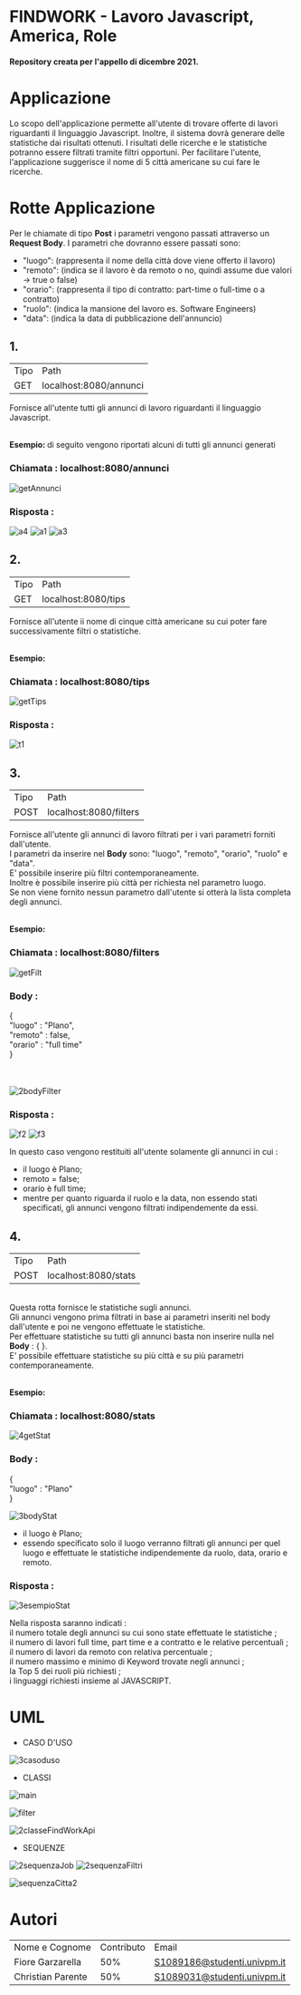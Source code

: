 # FINDWORK - Lavoro Javascript, America, Role  
<h4>Repository creata per l'appello di dicembre 2021.</h4>

# Applicazione

<p>
Lo scopo dell'applicazione permette all'utente di trovare offerte di lavori riguardanti il linguaggio Javascript.              
Inoltre, il sistema dovrà generare delle statistiche dai risultati ottenuti.                     
I risultati delle ricerche e le statistiche potranno essere filtrati tramite filtri opportuni.              
Per facilitare l'utente, l'applicazione suggerisce il nome di 5 città americane su cui fare le ricerche.  

</p>

# Rotte Applicazione

<p>
Per le chiamate di tipo <b>Post</b> i parametri vengono passati attraverso un <b>Request Body</b>.                       
I parametri che dovranno essere passati sono:
<ul>
  <li>"luogo": (rappresenta il nome della città dove viene offerto il lavoro)</li>

 <li>"remoto": (indica se il lavoro è da remoto o no, quindi assume due valori -> true o false)</li>

 <li>"orario": (rappresenta il tipo di contratto: part-time o full-time o a contratto)</li>

 <li>"ruolo": (indica la mansione del lavoro  es. Software Engineers)</li>
  
 <li>"data": (indica la data di pubblicazione dell'annuncio)</li>
</ul>

<h2>1.</h2>
<table>
  <tr><td>Tipo</td><td>Path</td></tr>
  <tr><td>GET</td><td>localhost:8080/annunci</td></tr>
</table>

Fornisce all'utente tutti gli annunci di lavoro riguardanti il linguaggio Javascript.

<br><b>Esempio: </b> di seguito vengono riportati alcuni di tutti gli annunci generati</br>


<h3>Chiamata : localhost:8080/annunci </h3>                   

![getAnnunci](https://user-images.githubusercontent.com/67264863/144684584-120734f6-8c60-4798-a9a6-a7b30f4a2366.png)

<h3>Risposta :</h3>

![a4](https://user-images.githubusercontent.com/67264863/144684596-746a003e-99e8-4f43-8caf-c9bec6571192.png)
![a1](https://user-images.githubusercontent.com/67264863/144684597-ad22b6f2-6512-4e15-b148-99894a199f43.png)
![a3](https://user-images.githubusercontent.com/67264863/144684600-156cbca0-a4f0-4a10-8606-0a149b49c80e.png)

<h2>2.</h2>
<table>
  <tr><td>Tipo</td><td>Path</td></tr>
  <tr><td>GET</td><td>localhost:8080/tips</td></tr>
</table>

Fornisce all'utente ii nome di cinque città americane su cui poter fare successivamente filtri o statistiche.

<br><b>Esempio: </b></br>


<h3>Chiamata : localhost:8080/tips </h3>    

![getTips](https://user-images.githubusercontent.com/67264863/144685218-82205472-8130-4134-b53b-db166d3dbc31.png)

<h3>Risposta :</h3>

![t1](https://user-images.githubusercontent.com/67264863/144685206-e7b5a841-18cd-4c72-bfaa-1956392f8f35.png)

<h2>3.</h2>
<table>
  <tr><td>Tipo</td><td>Path</td></tr>
  <tr><td>POST</td><td>localhost:8080/filters</td></tr>
</table>

Fornisce all'utente gli annunci di lavoro filtrati per i vari parametri forniti dall'utente.
<br>I parametri da inserire nel <b>Body</b> sono: "luogo", "remoto", "orario", "ruolo" e "data".
<br>E' possibile inserire più filtri contemporaneamente.
<br>Inoltre è possibile inserire più città per richiesta nel parametro luogo.
<br>Se non viene fornito nessun parametro dall'utente si otterà la lista completa degli annunci.

<br><b>Esempio: </b></br>

<h3>Chiamata : localhost:8080/filters </h3>

![getFilt](https://user-images.githubusercontent.com/67264863/144686568-00985ea3-bd53-4dd2-be9c-75ef45eefc29.png)

<h3>Body : </h3>
{ </br>
 "luogo" : "Plano", </br>
 "remoto" : false, </br>
 "orario" : "full time" </br>
} </br>
<br></br>

![2bodyFilter](https://user-images.githubusercontent.com/67264863/144915557-4c626288-7c5f-450c-9f32-04218308b82d.png)


<h3>Risposta :</h3>

![f2](https://user-images.githubusercontent.com/67264863/144686065-be956894-0647-4ee4-85f7-c0f79b751cc3.png)
![f3](https://user-images.githubusercontent.com/67264863/144686067-b9c5c992-b66b-4671-84b6-164dbb420111.png)

In questo caso vengono restituiti all'utente solamente gli annunci in cui :
<br>
- il luogo è Plano; 
- remoto = false;
- orario è full time;
- mentre per quanto riguarda il ruolo e la data, non essendo stati specificati, gli annunci vengono filtrati indipendemente da essi. </br>


<h2>4.</h2>
<table>
  <tr><td>Tipo</td><td>Path</td></tr>
  <tr><td>POST</td><td>localhost:8080/stats</td></tr>
</table>

<br>Questa rotta fornisce le statistiche sugli annunci.</br>
Gli annunci vengono prima filtrati in base ai parametri inseriti nel body dall'utente e poi ne vengono effettuate le statistiche.<br>
Per effettuare statistiche su tutti gli annunci basta non inserire nulla nel <b> Body</b> : { }.<br>
E' possibile effettuare statistiche su più città e su più parametri contemporaneamente. 

<br><b>Esempio: </b></br>

<h3>Chiamata : localhost:8080/stats</h3> 

![4getStat](https://user-images.githubusercontent.com/67264863/145389065-21ed7482-bb8f-47df-b95e-bd1316c0d93f.png)

<h3>Body :</h3>

{ </br>
 "luogo" : "Plano" </br>
} </br>



![3bodyStat](https://user-images.githubusercontent.com/67264863/145388393-9ee0a0d0-1ff5-4d65-b056-616adb459bf7.png)

<ul>
  <li>il luogo è Plano; </li>
  <li> essendo specificato solo il luogo verranno filtrati gli annunci per quel luogo e effettuate le statistiche indipendemente da ruolo, data, orario e remoto. </li>
</ul>

<h3>Risposta :</h3>

![3esempioStat](https://user-images.githubusercontent.com/67264863/145389025-51f46b12-dd8a-49c0-9b6d-a68d44538268.png)

Nella risposta saranno indicati : </br>
il numero totale degli annunci su cui sono state effettuate le statistiche ; </br>
il numero di lavori full time, part time e a contratto e le relative percentuali ; </br>
il numero di lavori da remoto con relativa percentuale ; </br>
il numero massimo e minimo di Keyword trovate negli annunci ; </br>
la Top 5 dei ruoli più richiesti ; </br>
i linguaggi richiesti insieme al JAVASCRIPT.


</p>

# UML

<ul><li>CASO D'USO</li></ul>

![3casoduso](https://user-images.githubusercontent.com/67264863/145387670-5b4ab41c-5229-4352-a86f-65950f3f5aed.png)

<ul><li>CLASSI</li></ul>

![main](https://user-images.githubusercontent.com/67264863/144682982-731ac431-a9be-4a72-a16d-db4be3a65c5c.png)

![filter](https://user-images.githubusercontent.com/67264863/144683009-61b7558c-4da7-4aa4-934a-95c95f2123a8.png)

![2classeFindWorkApi](https://user-images.githubusercontent.com/67264863/145054347-050acfa7-b9e7-4960-92db-e611aae7eb32.png)


<ul><li>SEQUENZE</li></ul>

![2sequenzaJob](https://user-images.githubusercontent.com/67264863/145053850-d60f51a1-f227-49c7-82cf-e2368bf4cfdc.png)
![2sequenzaFiltri](https://user-images.githubusercontent.com/67264863/145053878-0b59f4c0-361d-4ed6-b709-edc379c1dcd1.png)

![sequenzaCitta2](https://user-images.githubusercontent.com/67264863/144910113-61fcc309-e700-427b-a0a8-815d9426ba37.png)

# Autori

<table>
<tr><td>Nome e Cognome</td><td>Contributo</td><td>Email</td></tr>
<tr><td>Fiore Garzarella</td><td>50%</td><td><a href="S1089186@studenti.univpm.it">S1089186@studenti.univpm.it</a></td></tr>
<tr><td>Christian Parente</td><td>50%</td><td><a href="S1089031@studenti.univpm.it">S1089031@studenti.univpm.it</a></td></tr>
</table>

